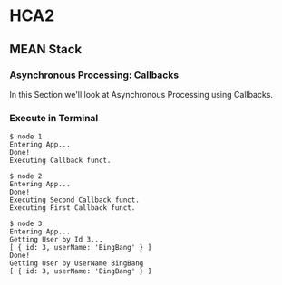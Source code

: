 # HCA2
## MEAN Stack
### Asynchronous Processing: Callbacks

In this Section we'll look at Asynchronous Processing using Callbacks.


### Execute in Terminal
```
$ node 1
Entering App...
Done!
Executing Callback funct.

$ node 2
Entering App...
Done!
Executing Second Callback funct.
Executing First Callback funct.

$ node 3
Entering App...
Getting User by Id 3...
[ { id: 3, userName: 'BingBang' } ]
Done!
Getting User by UserName BingBang
[ { id: 3, userName: 'BingBang' } ]
```

